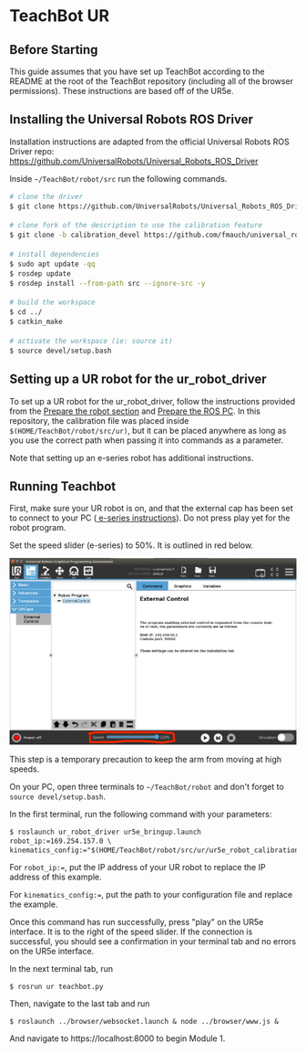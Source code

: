 # TeachBot UR

## Before Starting

This guide assumes that you have set up TeachBot according to the README at the root of the TeachBot repository (including all of the browser permissions). These instructions are based off of the UR5e. 

## Installing the Universal Robots ROS Driver
Installation instructions are adapted from the official Universal Robots ROS Driver repo: https://github.com/UniversalRobots/Universal_Robots_ROS_Driver

Inside `~/TeachBot/robot/src` run the following commands. 
```bash
# clone the driver
$ git clone https://github.com/UniversalRobots/Universal_Robots_ROS_Driver.git src/Universal_Robots_ROS_Driver

# clone fork of the description to use the calibration feature
$ git clone -b calibration_devel https://github.com/fmauch/universal_robot.git src/fmauch_universal_robot

# install dependencies
$ sudo apt update -qq
$ rosdep update
$ rosdep install --from-path src --ignore-src -y

# build the workspace
$ cd ../
$ catkin_make

# activate the workspace (ie: source it)
$ source devel/setup.bash
```

## Setting up a UR robot for the ur_robot_driver
To set up a UR robot for the ur_robot_driver, follow the instructions provided from the <a href="https://github.com/UniversalRobots/Universal_Robots_ROS_Driver/blob/master/README.md#prepare-the-robot">Prepare the robot section</a> and <a href="https://github.com/UniversalRobots/Universal_Robots_ROS_Driver/blob/master/README.md#prepare-the-ros-pc">Prepare the ROS PC</a>. In this repository, the calibration file was placed inside `$(HOME/TeachBot/robot/src/ur)`, but it can be placed anywhere as long as you use the correct path when passing it into commands as a parameter. 

Note that setting up an e-series robot has additional instructions. 

## Running Teachbot
First, make sure your UR robot is on, and that the external cap has been set to connect to your PC (<a href="https://github.com/UniversalRobots/Universal_Robots_ROS_Driver/blob/master/ur_robot_driver/doc/install_urcap_e_series.md"> e-series instructions</a>). Do not press play yet for the robot program. 

Set the speed slider (e-series) to 50%. It is outlined in red below. 

 ![Speed Slider on UR5e interface](./speed_slider.png)

 This step is a temporary precaution to keep the arm from moving at high speeds. 

On your PC, open three terminals to `~/TeachBot/robot` and don't forget to `source devel/setup.bash`. 

In the first terminal, run the following command with your parameters:

    $ roslaunch ur_robot_driver ur5e_bringup.launch robot_ip:=169.254.157.0 \ kinematics_config:="$(HOME/TeachBot/robot/src/ur/ur5e_robot_calibration.yaml)

For `robot_ip:=`, put the IP address of your UR robot to replace the IP address of this example. 

For `kinematics_config:=`, put the path to your configuration file and replace the example. 

Once this command has run successfully, press "play" on the UR5e interface. It is to the right of the speed slider. If the connection is successful, you should see a confirmation in your terminal tab and no errors on the UR5e interface. 

In the next terminal tab, run 

    $ rosrun ur teachbot.py

Then, navigate to the last tab and run

    $ roslaunch ../browser/websocket.launch & node ../browser/www.js &

And navigate to https://localhost:8000 to begin Module 1. 






